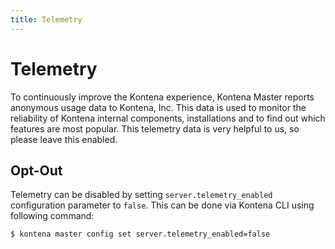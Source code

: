 ```yaml
---
title: Telemetry
---
```


# Telemetry

To continuously improve the Kontena experience, Kontena Master reports anonymous usage data to Kontena, Inc. This data is used to monitor the reliability of Kontena internal components, installations and to find out which features are most popular. This telemetry data is very helpful to us, so please leave this enabled.


## Opt-Out

Telemetry can be disabled by setting `server.telemetry_enabled` configuration parameter to `false`. This can be done via Kontena CLI using following command:

```
$ kontena master config set server.telemetry_enabled=false
```
